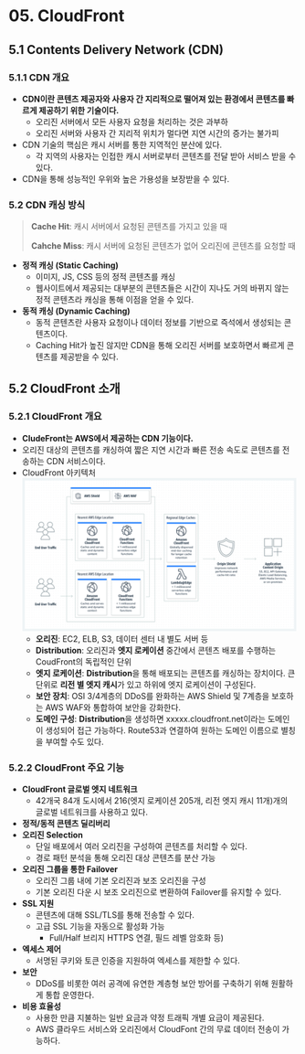 # 05. CloudFront

## 5.1 Contents Delivery Network (CDN)

### 5.1.1 CDN 개요

- **CDN이란 콘텐츠 제공자와 사용자 간 지리적으로 떨어져 있는 환경에서 콘텐츠를 빠르게 제공하기 위한 기술이다.**
    - 오리진 서버에서 모든 사용자 요청을 처리하는 것은 과부하
    - 오리진 서버와 사용자 간 지리적 위치가 멀다면 지연 시간의 증가는 불가피
- CDN 기술의 핵심은 캐시 서버를 통한 지역적인 분산에 있다.
    - 각 지역의 사용자는 인접한 캐시 서버로부터 콘텐츠를 전달 받아 서비스 받을 수 있다.
- CDN을 통해 성능적인 우위와 높은 가용성을 보장받을 수 있다.

### 5.2 CDN 캐싱 방식

> **Cache Hit**: 캐시 서버에서 요청된 콘텐츠를 가지고 있을 때
> 
> **Cahche Miss**: 캐시 서버에 요청된 콘텐츠가 없어 오리진에 콘텐츠를 요청할 때

- **정적 캐싱 (Static Caching)**
    - 이미지, JS, CSS 등의 정적 콘텐츠를 캐싱
    - 웹사이트에서 제공되는 대부분의 콘텐츠들은 시간이 지나도 거의 바뀌지 않는 정적 콘텐츠라 캐싱을 통해 이점을 얻을 수 있다.
- **동적 캐싱 (Dynamic Caching)**
    - 동적 콘텐츠란 사용자 요청이나 데이터 정보를 기반으로 즉석에서 생성되는 콘텐츠이다.
    - Caching Hit가 높진 않지만 CDN을 통해 오리진 서버를 보호하면서 빠르게 콘텐츠를 제공받을 수 있다.

## 5.2 CloudFront 소개

### 5.2.1 CloudFront 개요

- **CludeFront는 AWS에서 제공하는 CDN 기능이다.**
- 오리진 대상의 콘텐츠를 캐싱하여 짧은 지연 시간과 빠른 전송 속도로 콘텐츠를 전송하는 CDN 서비스이다.
- CloudFront 아키텍처
  ![img.png](../../../../image/cloudfront.png)
    - **오리진**: EC2, ELB, S3, 데이터 센터 내 별도 서버 등
    - **Distribution**: 오리진과 **엣지 로케이션** 중간에서 콘텐츠 배포를 수행하는 CoudFront의 독립적인 단위
    - **엣지 로케이션**: **Distribution**을 통해 배포되는 콘텐츠를 캐싱하는 장치이다. 큰 단위로 **리전 별 엣지 캐시**가 있고 하위에 엣지 로케이션이 구성된다.
    - **보안 장치**: OSI 3/4계층의 DDoS를 완화하는 AWS Shield 및 7계층을 보호하는 AWS WAF와 통합하여 보안을 강화한다.
    - **도메인 구성**: **Distribution**을 생성하면 xxxxx.cloudfront.net이라는 도메인이 생성되어 접근 가능하다. Route53과 연결하여 원하는 도메인 이름으로 별칭을 부여할 수도 있다.

### 5.2.2 CloudFront 주요 기능

- **CloudFront 글로벌 엣지 네트워크**
    - 42개국 84개 도시에서 216(엣지 로케이션 205개, 리전 엣지 캐시 11개)개의 글로벌 네트워크를 사용하고 있다.
- **정적/동적 콘텐츠 딜리버리**
- **오리진 Selection**
    - 단일 배포에서 여러 오리진을 구성하여 콘텐츠를 처리할 수 있다.
    - 경로 패턴 분석을 통해 오리진 대상 콘텐츠를 분산 가능
- **오리진 그룹을 통한 Failover**
    - 오리진 그룹 내에 기본 오리진과 보조 오리진을 구성
    - 기본 오리진 다운 시 보조 오리진으로 변환하여 Failover를 유지할 수 있다.
- **SSL 지원**
    - 콘텐츠에 대해 SSL/TLS를 통해 전송할 수 있다.
    - 고급 SSL 기능을 자동으로 활성화 가능
        - Full/Half 브리지 HTTPS 연결, 필드 레벨 암호화 등)
- **엑세스 제어**
    - 서명된 쿠키와 토큰 인증을 지원하여 엑세스를 제한할 수 있다.
- **보안**
    - DDoS를 비롯한 여러 공격에 유연한 계층형 보안 방어를 구축하기 위해 원활하게 통합 운영한다.
- **비용 효율성**
    - 사용한 만큼 지불하는 일반 요금과 약정 트래픽 개별 요금이 제공된다.
    - AWS 클라우드 서비스와 오리진에서 CloudFont 간의 무료 데이터 전송이 가능하다.
